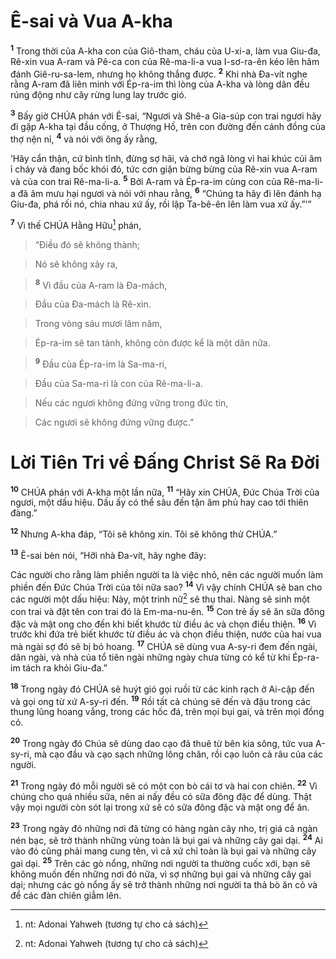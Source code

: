 

# Ê-sai và Vua A-kha
<sup><b>1</b></sup> Trong thời của A-kha con của Giô-tham, cháu của U-xi-a, làm vua Giu-đa, Rê-xin vua A-ram và Pê-ca con của Rê-ma-li-a vua I-sơ-ra-ên kéo lên hãm đánh Giê-ru-sa-lem, nhưng họ không thắng được. <sup><b>2</b></sup> Khi nhà Đa-vít nghe rằng A-ram đã liên minh với Ép-ra-im thì lòng của A-kha và lòng dân đều rúng động như cây rừng lung lay trước gió.

<sup><b>3</b></sup> Bấy giờ CHÚA phán với Ê-sai, “Ngươi và Shê-a Gia-súp con trai ngươi hãy đi gặp A-kha tại đầu cống, ở Thượng Hồ, trên con đường đến cánh đồng của thợ nện nỉ, <sup><b>4</b></sup> và nói với ông ấy rằng,

‘Hãy cẩn thận, cứ bình tĩnh, đừng sợ hãi, và chớ ngã lòng vì hai khúc củi âm ỉ cháy và đang bốc khói đó, tức cơn giận bừng bừng của Rê-xin vua A-ram và của con trai Rê-ma-li-a. <sup><b>5</b></sup> Bởi A-ram và Ép-ra-im cùng con của Rê-ma-li-a đã âm mưu hại ngươi và nói với nhau rằng, <sup><b>6</b></sup> “Chúng ta hãy đi lên đánh hạ Giu-đa, phá rối nó, chia nhau xứ ấy, rồi lập Ta-bê-ên lên làm vua xứ ấy.”’”

<sup><b>7</b></sup> Vì thế CHÚA Hằng Hữu[^1] phán,


> “Điều đó sẽ không thành;
>


> Nó sẽ không xảy ra,
>


> <sup><b>8</b></sup> Vì đầu của A-ram là Đa-mách,
>


> Đầu của Đa-mách là Rê-xin.
>


> Trong vòng sáu mươi lăm năm,
>


> Ép-ra-im sẽ tan tành, không còn được kể là một dân nữa.
>


> <sup><b>9</b></sup> Đầu của Ép-ra-im là Sa-ma-ri,
>


> Đầu của Sa-ma-ri là con của Rê-ma-li-a.
>


> Nếu các ngươi không đứng vững trong đức tin,
>


> Các ngươi sẽ không đứng vững được.”
>

# Lời Tiên Tri về Đấng Christ Sẽ Ra Đời
<sup><b>10</b></sup> CHÚA phán với A-kha một lần nữa, <sup><b>11</b></sup> “Hãy xin CHÚA, Đức Chúa Trời của ngươi, một dấu hiệu. Dấu ấy có thể sâu đến tận âm phủ hay cao tới thiên đàng.”

<sup><b>12</b></sup> Nhưng A-kha đáp, “Tôi sẽ không xin. Tôi sẽ không thử CHÚA.”

<sup><b>13</b></sup> Ê-sai bèn nói, “Hỡi nhà Đa-vít, hãy nghe đây:

Các người cho rằng làm phiền người ta là việc nhỏ, nên các người muốn làm phiền đến Đức Chúa Trời của tôi nữa sao? <sup><b>14</b></sup> Vì vậy chính CHÚA sẽ ban cho các người một dấu hiệu: Này, một trinh nữ[^1] sẽ thụ thai. Nàng sẽ sinh một con trai và đặt tên con trai đó là Em-ma-nu-ên. <sup><b>15</b></sup> Con trẻ ấy sẽ ăn sữa đông đặc và mật ong cho đến khi biết khước từ điều ác và chọn điều thiện. <sup><b>16</b></sup> Vì trước khi đứa trẻ biết khước từ điều ác và chọn điều thiện, nước của hai vua mà ngài sợ đó sẽ bị bỏ hoang. <sup><b>17</b></sup> CHÚA sẽ dùng vua A-sy-ri đem đến ngài, dân ngài, và nhà của tổ tiên ngài những ngày chưa từng có kể từ khi Ép-ra-im tách ra khỏi Giu-đa.”

<sup><b>18</b></sup> Trong ngày đó CHÚA sẽ huýt gió gọi ruồi từ các kinh rạch ở Ai-cập đến và gọi ong từ xứ A-sy-ri đến. <sup><b>19</b></sup> Rồi tất cả chúng sẽ đến và đậu trong các thung lũng hoang vắng, trong các hốc đá, trên mọi bụi gai, và trên mọi đồng cỏ.

<sup><b>20</b></sup> Trong ngày đó Chúa sẽ dùng dao cạo đã thuê từ bên kia sông, tức vua A-sy-ri, mà cạo đầu và cạo sạch những lông chân, rồi cạo luôn cả râu của các người.

<sup><b>21</b></sup> Trong ngày đó mỗi người sẽ có một con bò cái tơ và hai con chiên. <sup><b>22</b></sup> Vì chúng cho quá nhiều sữa, nên ai nấy đều có sữa đông đặc để dùng. Thật vậy mọi người còn sót lại trong xứ sẽ có sữa đông đặc và mật ong để ăn.

<sup><b>23</b></sup> Trong ngày đó những nơi đã từng có hàng ngàn cây nho, trị giá cả ngàn nén bạc, sẽ trở thành những vùng toàn là bụi gai và những cây gai dại. <sup><b>24</b></sup> Ai vào đó cũng phải mang cung tên, vì cả xứ chỉ toàn là bụi gai và những cây gai dại. <sup><b>25</b></sup> Trên các gò nổng, những nơi người ta thường cuốc xới, bạn sẽ không muốn đến những nơi đó nữa, vì sợ những bụi gai và những cây gai dại; nhưng các gò nổng ấy sẽ trở thành những nơi người ta thả bò ăn cỏ và để các đàn chiên giẫm lên.

[^1]: nt: Adonai Yahweh (tương tự cho cả sách)
[^1]: ctd: một thiếu nữ
